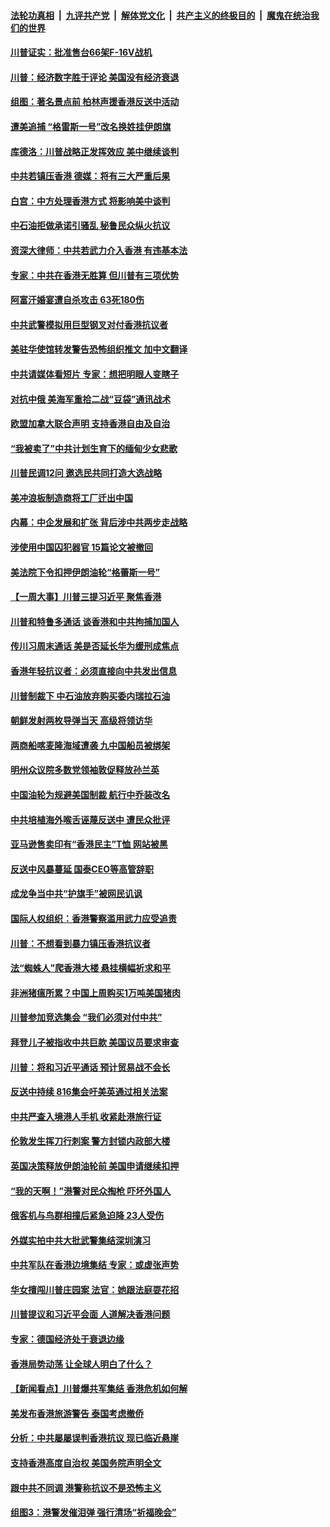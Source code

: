####  [法轮功真相](../../../../basic/blob/master/README.md?t=08190813) &nbsp;|&nbsp; [九评共产党](../../../../9ping.md/blob/master/README.md?t=08190813) &nbsp;|&nbsp; [解体党文化](../../../../jtdwh.md/blob/master/README.md?t=08190813)  &nbsp;|&nbsp; [共产主义的终极目的](../../../../gczydzjmd.md/blob/master/README.md?t=08190813) &nbsp;|&nbsp; [魔鬼在统治我们的世界](../../../../mgztzwmdsj.md/blob/master/README.md?t=08190813) 

#### [川普证实：批准售台66架F-16V战机](../pages/nsc418/n11462450.md?t=08190813) 

#### [川普：经济数字胜于评论 美国没有经济衰退](../pages/nsc418/n11461862.md?t=08190813) 

#### [组图：著名景点前 柏林声援香港反送中活动](../pages/nsc418/n11461812.md?t=08190813) 

#### [遭美追捕 “格雷斯一号”改名换姓挂伊朗旗](../pages/nsc418/n11461755.md?t=08190813) 

#### [库德洛：川普战略正发挥效应 美中继续谈判](../pages/nsc418/n11461663.md?t=08190813) 

#### [中共若镇压香港 德媒：将有三大严重后果](../pages/nsc418/n11461161.md?t=08190813) 

#### [白宫：中方处理香港方式 将影响美中谈判](../pages/nsc418/n11461514.md?t=08190813) 

#### [中石油拒做承诺引骚乱 秘鲁民众纵火抗议](../pages/nsc418/n11461432.md?t=08190813) 

#### [资深大律师：中共若武力介入香港 有违基本法](../pages/nsc418/n11461371.md?t=08190813) 

#### [专家：中共在香港无胜算 但川普有三项优势](../pages/nsc418/n11461158.md?t=08190813) 

#### [阿富汗婚宴遭自杀攻击 63死180伤](../pages/nsc418/n11460862.md?t=08190813) 

#### [中共武警模拟用巨型钢叉对付香港抗议者](../pages/nsc418/n11460854.md?t=08190813) 

#### [美驻华使馆转发警告恐怖组织推文 加中文翻译](../pages/nsc418/n11460686.md?t=08190813) 

#### [中共请媒体看短片 专家：想把明眼人变瞎子](../pages/nsc418/n11460447.md?t=08190813) 

#### [对抗中俄 美海军重拾二战“豆袋”通讯战术](../pages/nsc418/n11458758.md?t=08190813) 

#### [欧盟加拿大联合声明 支持香港自由及自治](../pages/nsc418/n11460414.md?t=08190813) 

#### [“我被卖了”中共计划生育下的缅甸少女悲歌](../pages/nsc418/n11460194.md?t=08190813) 

#### [川普民调12问 邀选民共同打造大选战略](../pages/nsc418/n11460290.md?t=08190813) 

#### [美冲浪板制造商将工厂迁出中国](../pages/nsc418/n11460169.md?t=08190813) 

#### [内幕：中企发展和扩张 背后涉中共两步走战略](../pages/nsc418/n11458854.md?t=08190813) 

#### [涉使用中国囚犯器官 15篇论文被撤回](../pages/nsc418/n11459906.md?t=08190813) 

#### [美法院下令扣押伊朗油轮“格蕾斯一号”](../pages/nsc418/n11459866.md?t=08190813) 

#### [【一周大事】川普三提习近平 聚焦香港](../pages/nsc418/n11458052.md?t=08190813) 

#### [川普和特鲁多通话 谈香港和中共拘捕加国人](../pages/nsc418/n11459783.md?t=08190813) 

#### [传川习周末通话 美是否延长华为缓刑成焦点](../pages/nsc418/n11459697.md?t=08190813) 

#### [香港年轻抗议者：必须直接向中共发出信息](../pages/nsc418/n11458480.md?t=08190813) 

#### [川普制裁下 中石油放弃购买委内瑞拉石油](../pages/nsc418/n11458635.md?t=08190813) 

#### [朝鲜发射两枚导弹当天 高级将领访华](../pages/nsc418/n11458267.md?t=08190813) 

#### [两商船喀麦隆海域遭袭 九中国船员被绑架](../pages/nsc418/n11458338.md?t=08190813) 

#### [明州众议院多数党领袖敦促释放孙兰英](../pages/nsc418/n11458257.md?t=08190813) 

#### [中国油轮为规避美国制裁 航行中乔装改名](../pages/nsc418/n11458211.md?t=08190813) 

#### [中共培植海外喉舌诬蔑反送中 遭民众批评](../pages/nsc418/n11457999.md?t=08190813) 

#### [亚马逊售卖印有“香港民主”T恤 网站被黑](../pages/nsc418/n11457687.md?t=08190813) 

#### [反送中风暴蔓延 国泰CEO等高管辞职](../pages/nsc418/n11457739.md?t=08190813) 

#### [成龙争当中共“护旗手”被网民讥讽](../pages/nsc418/n11457509.md?t=08190813) 

#### [国际人权组织：香港警察滥用武力应受追责](../pages/nsc418/n11457421.md?t=08190813) 

#### [川普：不想看到暴力镇压香港抗议者](../pages/nsc418/n11456332.md?t=08190813) 

#### [法“蜘蛛人”爬香港大楼 悬挂横幅祈求和平](../pages/nsc418/n11456870.md?t=08190813) 

#### [非洲猪瘟所累？中国上周购买1万吨美国猪肉](../pages/nsc418/n11456670.md?t=08190813) 

#### [川普参加竞选集会 “我们必须对付中共”](../pages/nsc418/n11456541.md?t=08190813) 

#### [拜登儿子被指收中共巨款 美国议员要求审查](../pages/nsc418/n11456508.md?t=08190813) 

#### [川普：将和习近平通话 预计贸易战不会长](../pages/nsc418/n11456364.md?t=08190813) 

#### [反送中持续 816集会吁美英通过相关法案](../pages/nsc418/n11455880.md?t=08190813) 

#### [中共严查入境港人手机 收紧赴港旅行证](../pages/nsc418/n11455592.md?t=08190813) 

#### [伦敦发生挥刀行刺案 警方封锁内政部大楼](../pages/nsc418/n11455491.md?t=08190813) 

#### [英国决策释放伊朗油轮前 美国申请继续扣押](../pages/nsc418/n11455268.md?t=08190813) 

#### [“我的天啊！”港警对民众掏枪 吓坏外国人](../pages/nsc418/n11454886.md?t=08190813) 

#### [俄客机与鸟群相撞后紧急迫降 23人受伤](../pages/nsc418/n11454804.md?t=08190813) 

#### [外媒实拍中共大批武警集结深圳演习](../pages/nsc418/n11454728.md?t=08190813) 

#### [中共军队在香港边境集结 专家：或虚张声势](../pages/nsc418/n11454435.md?t=08190813) 

#### [华女擅闯川普庄园案 法官：她跟法庭耍花招](../pages/nsc418/n11453561.md?t=08190813) 

#### [川普提议和习近平会面 人道解决香港问题](../pages/nsc418/n11453937.md?t=08190813) 

#### [专家：德国经济处于衰退边缘](../pages/nsc418/n11453661.md?t=08190813) 

#### [香港局势动荡 让全球人明白了什么？](../pages/nsc418/n11453761.md?t=08190813) 

#### [【新闻看点】川普爆共军集结 香港危机如何解](../pages/nsc418/n11453359.md?t=08190813) 

#### [美发布香港旅游警告 泰国考虑撤侨](../pages/nsc418/n11453530.md?t=08190813) 

#### [分析：中共屡屡误判香港抗议 现已临近悬崖](../pages/nsc418/n11453426.md?t=08190813) 

#### [支持香港高度自治权 美国务院声明全文](../pages/nsc418/n11453230.md?t=08190813) 

#### [跟中共不同调 港警称抗议不是恐怖主义](../pages/nsc418/n11453249.md?t=08190813) 

#### [组图3：港警发催泪弹 强行清场“祈福晚会”](../pages/nsc418/n11453139.md?t=08190813) 


